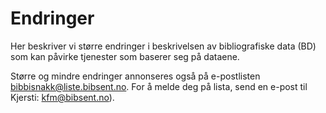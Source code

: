 # Endringer

Her beskriver vi større endringer i beskrivelsen av bibliografiske data (BD) som kan påvirke tjenester som baserer seg på dataene.

Større og mindre endringer annonseres også på e-postlisten bibbisnakk@liste.bibsent.no.
For å melde deg på lista, send en e-post til Kjersti: <kfm@bibsent.no>).

<BdIndex/>

<!--

## [Foretrukket tittel (240/130) og søkeinnganger for verk og uttrykk (700)](./bd3-verk-og-uttrykk)

2021-08-13

Vi kommer til å begynne å registrere informasjon om verk og uttrykk etter NB sine nye spesifikasjoner
for registrering av foretrukket tittel (240/130) og søkeinnganger for verk og uttrykk i 700.

[Les mer…](./bd3-verk-og-uttrykk)

## [Produksjonsland for filmer](./bd2-produksjonsland)

2021-06-04

Vi har tidligere registrert produksjonsland som del av form/sjangerstreng for enkelte filmsjangre,
men går nå over til å registrere dette som en egen egenskap, som blir eksportert til 257-feltet i MARC 21.

[Les mer…](./bd2-produksjonsland)

## [Overgang til Norsk tesaurus for sjanger og form](./bd1-ntsf)

2021-06-04

Bibliografiske poster leveres nå med form/sjanger-begreper fra Norsk tesaurus for sjanger og form (NTSF).
Mappingtabell for konvertering fra Bibbi autoriteter er tilgjengelig.

[Les mer…](./bd1-ntsf)
-->